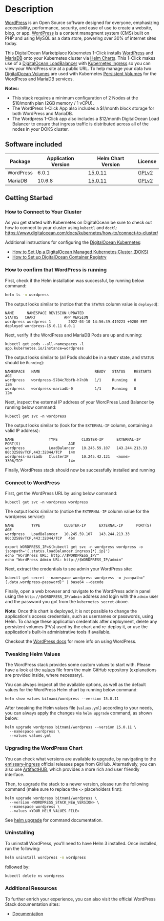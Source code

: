 # Description

[WordPress](https://wordpress.org/about/) is an Open Source software designed for everyone, emphasizing accessibility, performance, security, and ease of use to create a website, blog, or app. [WordPress](https://en.wikipedia.org/wiki/WordPress) is a content managment system (CMS) built on PHP and using MySQL as a data store, powering over 30% of internet sites today.

This DigitalOcean Marketplace Kubernetes 1-Click installs [WordPress](https://github.com/bitnami/charts/tree/master/bitnami/wordpress) and [MariaDB](https://github.com/bitnami/charts/tree/master/bitnami/mariadb) onto your Kubernetes cluster via [Helm Charts](https://helm.sh/). This 1-Click makes use of a [DigitalOcean LoadBalancer](https://www.digitalocean.com/products/load-balancer/) with [Kubernetes Ingress](https://kubernetes.io/docs/concepts/services-networking/ingress/) so you can view your WordPress site at a public URL. To help manage your data two [DigitalOcean Volumes](https://www.digitalocean.com/products/block-storage/) are used with Kubernetes [Persistent Volumes](https://kubernetes.io/docs/concepts/storage/persistent-volumes/) for the WordPress and MariaDB services.

**Notes:**

- This stack requires a minimum configuration of 2 Nodes at the $10/month plan (2GB memory / 1 vCPU).
- The WordPress 1-Click App also includes a $1/month block storage for both WordPress and MariaDB.
- The Wordpress 1-Click app also includes a $12/month DigitalOcean Load Balancer to ensure that ingress traffic is distributed across all of the nodes in your DOKS cluster.

## Software included

| Package               | Application Version   | Helm Chart Version |License                                                                                    |
| ---| ---- | ---- | ------------- |
| WordPress | 6.0.1 | [15.0.11](https://artifacthub.io/packages/helm/bitnami/wordpress/15.0.11) | [GPLv2](https://wordpress.org/about/license/) |
| MariaDB | 10.6.8 | [15.0.11](https://artifacthub.io/packages/helm/bitnami/wordpress/15.0.11) | [GPLv2](https://mariadb.com/kb/en/library/mariadb-license/) |

## Getting Started

### How to Connect to Your Cluster

As you get started with Kubernetes on DigitalOcean be sure to check out how to connect to your cluster using `kubectl` and `doctl`:
<https://www.digitalocean.com/docs/kubernetes/how-to/connect-to-cluster/>

Additional instructions for configuring the [DigitalOcean Kubernetes](https://cloud.digitalocean.com/kubernetes/clusters/):

- [How to Set Up a DigitalOcean Managed Kubernetes Cluster (DOKS)](https://github.com/digitalocean/Kubernetes-Starter-Kit-Developers/tree/main/01-setup-DOKS#how-to-set-up-a-digitalocean-managed-kubernetes-cluster-doks)
- [How to Set up DigitalOcean Container Registry](https://github.com/digitalocean/Kubernetes-Starter-Kit-Developers/tree/main/02-setup-DOCR#how-to-set-up-digitalocean-container-registry)

### How to confirm that WordPress is running

First, check if the Helm installation was successful, by running below command:

```bash
helm ls -n wordpress
```

The output looks similar to (notice that the `STATUS` column value is `deployed`):

```text
NAME      NAMESPACE REVISION UPDATED                              STATUS   CHART             APP VERSION
wordpress wordpress 1        2022-03-10 14:56:39.419223 +0200 EET deployed wordpress-15.0.11 6.0.1
```

Next, verify if the WordPress and MariaDB Pods are up and running:

```console
kubectl get pods --all-namespaces -l app.kubernetes.io/instance=wordpress
```

The output looks similar to (all Pods should be in a `READY` state, and `STATUS` should be `Running`):

```text
NAMESPACE   NAME                         READY   STATUS    RESTARTS   AGE
wordpress   wordpress-5784c7bbfb-h7n9h   1/1     Running   0          12m
wordpress   wordpress-mariadb-0          1/1     Running   0          12m
```

Next, inspect the external IP address of your WordPress Load Balancer by running below command:

```console
kubectl get svc -n wordpress
```

The output looks similar to (look for the `EXTERNAL-IP` column, containing a valid IP address):

```text
NAME                TYPE           CLUSTER-IP      EXTERNAL-IP      PORT(S)                      AGE
wordpress           LoadBalancer   10.245.59.107   143.244.213.33   80:32589/TCP,443:32044/TCP   14m
wordpress-mariadb   ClusterIP      10.245.42.121   <none>           3306/TCP                     14m
```

Finally, WordPress stack should now be successfully installed and running

### Connect to WordPress

First, get the WordPress URL by using below command:

```console
kubectl get svc -n wordpress wordpress
```

The output looks similar to (notice the `EXTERNAL-IP` column value for the wordpress service):

```text
NAME        TYPE           CLUSTER-IP      EXTERNAL-IP      PORT(S)                      AGE
wordpress   LoadBalancer   10.245.59.107   143.244.213.33   80:32589/TCP,443:32044/TCP   46m
```

```console
export WORDPRESS_IP=$(kubectl get svc -n wordpress wordpress -o jsonpath='{.status.loadBalancer.ingress[*].ip}')
echo "WordPress URL: http://$WORDPRESS_IP/"
echo "WordPress Admin URL: http://$WORDPRESS_IP/admin"
```

Next, extract the credentials to see admin your WordPress site:

```console
kubectl get secret --namespace wordpress wordpress -o jsonpath="{.data.wordpress-password}" | base64 --decode
```

Finally, open a web browser and navigate to the WordPress admin panel using the `http://$WORDPRESS_IP/admin` address and login with the `admin` user and the password you got from the `kubernetes secret` above.

**Note:**
Once this chart is deployed, it is not possible to change the application's access credentials, such as usernames or passwords, using Helm. To change these application credentials after deployment, delete any persistent volumes (PVs) used by the chart and re-deploy it, or use the application's built-in administrative tools if available.

Checkout the [WordPress docs](https://wordpress.org/support/) for more info on using WordPress.

### Tweaking Helm Values

The WordPress stack provides some custom values to start with. Please have a look at the [values](./values.yml) file from the main GitHub repository (explanations are provided inside, where necessary).

You can always inspect all the available options, as well as the default values for the WordPress Helm chart by running below command:

```console
helm show values bitnami/wordpress --version 15.0.11
```

After tweaking the Helm values file (`values.yml`) according to your needs, you can always apply the changes via `helm upgrade` command, as shown below:

```console
helm upgrade wordpress bitnami/wordpress --version 15.0.11 \
  --namespace wordpress \
  --values values.yml
```

### Upgrading the WordPress Chart

You can check what versions are available to upgrade, by navigating to the [emissary-ingress](https://github.com/emissary-ingress/emissary) official releases page from GitHub. Alternatively, you can also use [ArtifactHUB](https://artifacthub.io/packages/helm/datawire/edge-stack), which provides a more rich and user friendly interface.

Then, to upgrade the stack to a newer version, please run the following command (make sure to replace the `<>` placeholders first):

```console
helm upgrade wordpress bitnami/wordpress \
  --version <WORDPRESS_STACK_NEW_VERSION> \
  --namespace wordpress \
  --values <YOUR_HELM_VALUES_FILE>
```

See [helm upgrade](https://helm.sh/docs/helm/helm_upgrade/) for command documentation.

### Uninstalling

To uninstall WordPress, you'll need to have Helm 3 installed. Once installed, run the following:

```bash
helm uninstall wordpress -n wordpress
```

followed by:

```bash
kubectl delete ns wordpress
```

### Additional Resources

To further enrich your experience, you can also visit the official WordPress Stack documentation sites:

- [Documentation](https://github.com/bitnami/charts/tree/master/bitnami/wordpress)
